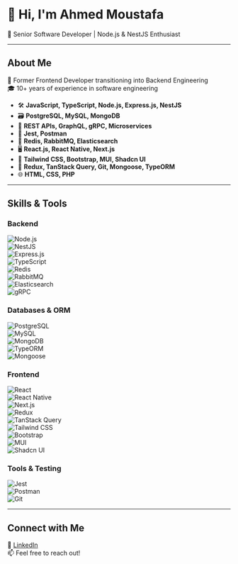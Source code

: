 # 👋 Hi, I'm Ahmed Moustafa  
🚀 Senior Software Developer | Node.js & NestJS Enthusiast  

---

## About Me  
🔧 Former Frontend Developer transitioning into Backend Engineering  
🎓 10+ years of experience in software engineering  
- 🛠 **JavaScript, TypeScript, Node.js, Express.js, NestJS**  
- 🗃️ **PostgreSQL, MySQL, MongoDB**  
- 🔗 **REST APIs, GraphQL, gRPC, Microservices**  
- 🧪 **Jest, Postman**  
- 🔧 **Redis, RabbitMQ, Elasticsearch**  
- 🖥️ **React.js, React Native, Next.js**  
- 🎨 **Tailwind CSS, Bootstrap, MUI, Shadcn UI**  
- 🧰 **Redux, TanStack Query, Git, Mongoose, TypeORM**  
- 🌐 **HTML, CSS, PHP**

---

## Skills & Tools  

### Backend  
![Node.js](https://img.shields.io/badge/Node.js-339933?style=for-the-badge&logo=node.js&logoColor=white)  
![NestJS](https://img.shields.io/badge/NestJS-E0234E?style=for-the-badge&logo=nestjs&logoColor=white)  
![Express.js](https://img.shields.io/badge/Express.js-000000?style=for-the-badge&logo=express&logoColor=white)  
![TypeScript](https://img.shields.io/badge/TypeScript-007ACC?style=for-the-badge&logo=typescript&logoColor=white)  
![Redis](https://img.shields.io/badge/Redis-DC382D?style=for-the-badge&logo=redis&logoColor=white)  
![RabbitMQ](https://img.shields.io/badge/RabbitMQ-FF6600?style=for-the-badge&logo=rabbitmq&logoColor=white)  
![Elasticsearch](https://img.shields.io/badge/Elasticsearch-005571?style=for-the-badge&logo=elasticsearch&logoColor=white)  
![gRPC](https://img.shields.io/badge/gRPC-0080FF?style=for-the-badge)

### Databases & ORM  
![PostgreSQL](https://img.shields.io/badge/PostgreSQL-336791?style=for-the-badge&logo=postgresql&logoColor=white)  
![MySQL](https://img.shields.io/badge/MySQL-4479A1?style=for-the-badge&logo=mysql&logoColor=white)  
![MongoDB](https://img.shields.io/badge/MongoDB-47A248?style=for-the-badge&logo=mongodb&logoColor=white)  
![TypeORM](https://img.shields.io/badge/TypeORM-FF6347?style=for-the-badge)  
![Mongoose](https://img.shields.io/badge/Mongoose-880000?style=for-the-badge)

### Frontend  
![React](https://img.shields.io/badge/React-61DAFB?style=for-the-badge&logo=react&logoColor=black)  
![React Native](https://img.shields.io/badge/React%20Native-20232A?style=for-the-badge&logo=react&logoColor=61DAFB)  
![Next.js](https://img.shields.io/badge/Next.js-000000?style=for-the-badge&logo=next.js&logoColor=white)  
![Redux](https://img.shields.io/badge/Redux-764ABC?style=for-the-badge&logo=redux&logoColor=white)  
![TanStack Query](https://img.shields.io/badge/TanStack%20Query-FF4154?style=for-the-badge&logo=react-query&logoColor=white)  
![Tailwind CSS](https://img.shields.io/badge/Tailwind%20CSS-38B2AC?style=for-the-badge&logo=tailwind-css&logoColor=white)  
![Bootstrap](https://img.shields.io/badge/Bootstrap-563D7C?style=for-the-badge&logo=bootstrap&logoColor=white)  
![MUI](https://img.shields.io/badge/MUI-007FFF?style=for-the-badge&logo=mui&logoColor=white)  
![Shadcn UI](https://img.shields.io/badge/Shadcn%20UI-black?style=for-the-badge)

### Tools & Testing  
![Jest](https://img.shields.io/badge/Jest-C21325?style=for-the-badge&logo=jest&logoColor=white)  
![Postman](https://img.shields.io/badge/Postman-FF6C37?style=for-the-badge&logo=postman&logoColor=white)  
![Git](https://img.shields.io/badge/Git-F05032?style=for-the-badge&logo=git&logoColor=white)

---

## Connect with Me  
💼 [LinkedIn](https://www.linkedin.com/in/ahmedmhamed-dev/)  
📫 Feel free to reach out!
